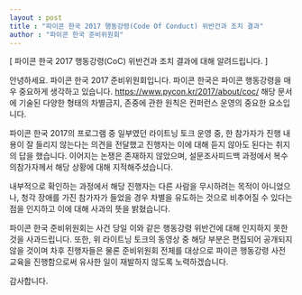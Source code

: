 ```yaml
---
layout : post
title : "파이콘 한국 2017 행동강령(Code Of Conduct) 위반건과 조치 결과"
author : "파이콘 한국 준비위원회"
---
```


[ 파이콘 한국 2017 행동강령(CoC) 위반건과 조치 결과에 대해 알려드립니다. ]

안녕하세요. 파이콘 한국 2017 준비위원회입니다.
파이콘 한국은 파이콘 행동강령을 매우 중요하게 생각하고 있습니다. https://www.pycon.kr/2017/about/coc/ 
해당 문서에 기술된 다양한 형태의 차별금지, 존중에 관한 원칙은 컨퍼런스 운영의 중요한 요소입니다. 

파이콘 한국 2017의 프로그램 중 일부였던 라이트닝 토크 운영 중, 한 참가자가 진행 내용이 잘 들리지 않는다는 의견을 전달했고 진행자는 이에 대해 듣지 않아도 된다는 취지의 답을 했습니다.
이어지는 논쟁은 존재하지 않았으며, 설문조사피드백 과정에서 복수의참가자께서 해당 상황에 대해 지적해주셨습니다.

내부적으로 확인하는 과정에서 해당 진행자는 다른 사람을 무시하려는 목적이 아니었으나, 청각 장애를 가진 참가자가 들었을 경우 차별을 유도하는 것으로 비추어질 수 있다는 점을 인지하고 이에 대해 사과의 뜻을 밝혔습니다. 

파이콘 한국 준비위원회는 사건 당일 이와 같은 행동강령 위반건에 대해 인지하지 못한 것을 사과드립니다. 
또한, 위 라이트닝 토크의 동영상 중 해당 부분은 편집되어 공개되지 않을 것이며 차후 진행자들은 물론 준비위원회 전체를 대상으로 파이콘 행동강령 사전 교육을 진행함으로써 유사한 일이 재발하지 않도록 노력하겠습니다.

감사합니다.
